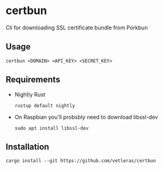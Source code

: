 # certbun
Cli for downloading SSL certificate bundle from Porkbun

## Usage
```
certbun <DOMAIN> <API_KEY> <SECRET_KEY>
```

## Requirements
- Nightly Rust
  ```
  rustup default nightly
  ```
- On Raspbian you'll probsbly need to download libssl-dev
  ```
  sudo apt install libssl-dev
  ```

## Installation
```
cargo install --git https://github.com/vetleras/certbun
```

